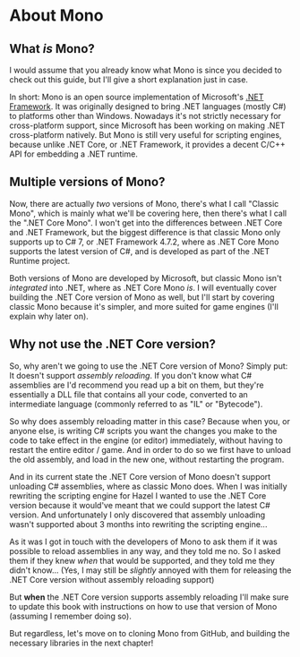 # About Mono
## What *is* Mono?
I would assume that you already know what Mono is since you decided to check out this guide, but I'll give a short explanation just in case.

In short: Mono is an open source implementation of Microsoft's [.NET Framework](https://en.wikipedia.org/wiki/.NET_Framework). It was originally designed to bring .NET languages (mostly C#) to platforms other than Windows.
Nowadays it's not strictly necessary for cross-platform support, since Microsoft has been working on making .NET cross-platform natively. But Mono is still very useful for scripting engines, because unlike .NET Core, or .NET Framework, it provides a decent C/C++ API for embedding a .NET runtime.

## Multiple versions of Mono?
Now, there are actually *two* versions of Mono, there's what I call "Classic Mono", which is mainly what we'll be covering here, then there's what I call the ".NET Core Mono". I won't get into the differences between .NET Core and .NET Framework, but the biggest difference is that classic Mono only supports up to C# 7, or .NET Framework 4.7.2, where as .NET Core Mono supports the latest version of C#, and is developed as part of the .NET Runtime project.

Both versions of Mono are developed by Microsoft, but classic Mono isn't *integrated* into .NET, where as .NET Core Mono *is*. I will eventually cover building the .NET Core version of Mono as well, but I'll start by covering classic Mono because it's simpler, and more suited for game engines (I'll explain why later on).

## Why not use the .NET Core version?
So, why aren't we going to use the .NET Core version of Mono? Simply put: It doesn't support *assembly reloading*. If you don't know what C# assemblies are I'd recommend you read up a bit on them, but they're essentially a DLL file that contains all your code, converted to an intermediate language (commonly referred to as "IL" or "Bytecode").

So why does assembly reloading matter in this case? Because when you, or anyone else, is writing C# scripts you want the changes you make to the code to take effect in the engine (or editor) immediately, without having to restart the entire editor / game. And in order to do so we first have to unload the old assembly, and load in the new one, without restarting the program.

And in its current state the .NET Core version of Mono doesn't support unloading C# assemblies, where as classic Mono does. When I was initially rewriting the scripting engine for Hazel I wanted to use the .NET Core version because it would've meant that we could support the latest C# version. And unfortunately I only discovered that assembly unloading wasn't supported about 3 months into rewriting the scripting engine...

As it was I got in touch with the developers of Mono to ask them if it was possible to reload assemblies in any way, and they told me no. So I asked them if they knew *when* that would be supported, and they told me they didn't know... (Yes, I may still be *slightly* annoyed with them for releasing the .NET Core version without assembly reloading support)

But **when** the .NET Core version supports assembly reloading I'll make sure to update this book with instructions on how to use that version of Mono (assuming I remember doing so).

But regardless, let's move on to cloning Mono from GitHub, and building the necessary libraries in the next chapter!